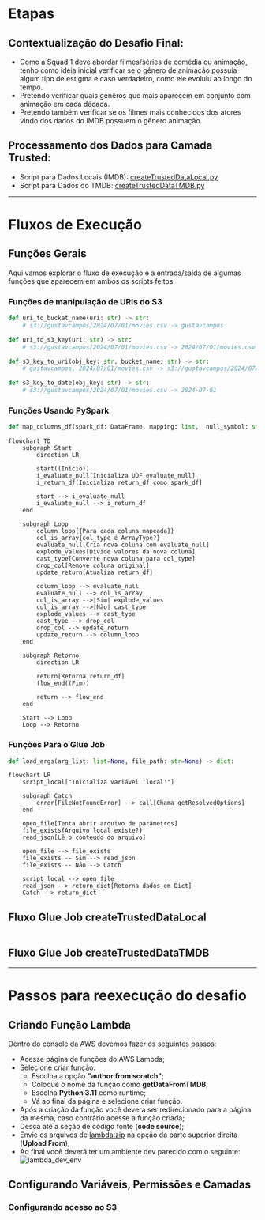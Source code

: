 # Etapas

## Contextualização do Desafio Final:

* Como a Squad 1 deve abordar filmes/séries de comédia ou animação, tenho como idéia inicial verificar se o gênero de animação possuía algum tipo de estigma e caso verdadeiro, como ele evoluiu ao longo do tempo.
* Pretendo verificar quais genêros que mais aparecem em conjunto com animação em cada década. 
* Pretendo também verificar se os filmes mais conhecidos dos atores vindo dos dados do IMDB possuem o gênero animação.

## Processamento dos Dados para Camada Trusted:

* Script para Dados Locais (IMDB): [createTrustedDataLocal.py](createTrustedDataLocal.py)
* Script para Dados do TMDB: [createTrustedDataTMDB.py](createTrustedDataTMDB.py)
---

# Fluxos de Execução

## Funções Gerais
Aqui vamos explorar o fluxo de execução e a entrada/saída de algumas funções que aparecem em ambos os scripts feitos.

### Funções de manipulação de URIs do S3
```python
def uri_to_bucket_name(uri: str) -> str:
    # s3://gustavcampos/2024/07/01/movies.csv -> gustavcampos

def uri_to_s3_key(uri: str) -> str:
    # s3://gustavcampos/2024/07/01/movies.csv -> 2024/07/01/movies.csv

def s3_key_to_uri(obj_key: str, bucket_name: str) -> str:
    # gustavcampos, 2024/07/01/movies.csv -> s3://gustavcampos/2024/07/01/movies.csv

def s3_key_to_date(obj_key: str) -> str:
    # s3://gustavcampos/2024/07/01/movies.csv -> 2024-07-01
```

### Funções Usando PySpark
```python
def map_columns_df(spark_df: DataFrame, mapping: list,  null_symbol: str="None") -> DataFrame:
```

```mermaid
flowchart TD
    subgraph Start
        direction LR

        start((Início))
        i_evaluate_null[Inicializa UDF evaluate_null]
        i_return_df[Inicializa return_df como spark_df]

        start --> i_evaluate_null
        i_evaluate_null --> i_return_df
    end

    subgraph Loop
        column_loop{{Para cada coluna mapeada}}
        col_is_array{col_type é ArrayType?}
        evaluate_null[Cria nova coluna com evaluate_null]
        explode_values[Divide valores da nova coluna]
        cast_type[Converte nova coluna para col_type]
        drop_col[Remove coluna original]
        update_return[Atualiza return_df]

        column_loop --> evaluate_null
        evaluate_null --> col_is_array
        col_is_array -->|Sim| explode_values
        col_is_array -->|Não| cast_type
        explode_values --> cast_type
        cast_type --> drop_col
        drop_col --> update_return
        update_return --> column_loop
    end

    subgraph Retorno
        direction LR

        return[Retorna return_df]
        flow_end((Fim))

        return --> flow_end
    end

    Start --> Loop
    Loop --> Retorno
```

### Funções Para o Glue Job
```python
def load_args(arg_list: list=None, file_path: str=None) -> dict:
```
```mermaid
flowchart LR
    script_local["Inicializa variável 'local'"]

    subgraph Catch
        error[FileNotFoundError] --> call[Chama getResolvedOptions]
    end

    open_file[Tenta abrir arquivo de parâmetros]
    file_exists{Arquivo local existe?}
    read_json[Lê o conteudo do arquivo]

    open_file --> file_exists
    file_exists -- Sim --> read_json
    file_exists -- Não --> Catch

    script_local --> open_file
    read_json --> return_dict[Retorna dados em Dict]
    Catch --> return_dict
```


## Fluxo Glue Job createTrustedDataLocal

```mermaid

```

## Fluxo Glue Job createTrustedDataTMDB

---

# Passos para reexecução do desafio

## Criando Função Lambda

Dentro do console da AWS devemos fazer os seguintes passos:

* Acesse página de funções do AWS Lambda;
* Selecione criar função:
    * Escolha a opção **"author from scratch"**;
    * Coloque o nome da função como **getDataFromTMDB**;
    * Escolha **Python 3.11** como runtime;
    * Vá ao final da página e selecione criar função.
* Após a criação da função você devera ser redirecionado para a página da mesma, caso contrário acesse a função criada;
* Desça até a seção de código fonte (**code source**);
* Envie os arquivos de [lambda.zip](lambda.zip) na opção da parte superior direita (**Upload From**);
* Ao final você deverá ter um ambiente dev parecido com o seguinte:
![lambda_dev_env](../Evidências/lambda_dev_env.png)

## Configurando Variáveis, Permissões e Camadas

### Configurando acesso ao S3
